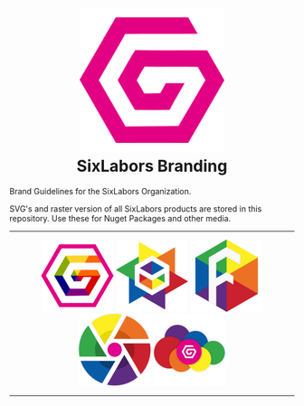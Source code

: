 <h1 align="center">
<img src="icons/org/sixlabors.svg" alt="SixLabors" width="256"/>
<br>
SixLabors Branding
</h1>

Brand Guidelines for the SixLabors Organization.

SVG's and raster version of all SixLabors products are stored in this repository. Use these for Nuget Packages and other media.

<hr>
<div align="center">
<img src="icons/core/sixlabors.core.svg" alt="SixLabors.Core" width="128"/>
<img src="icons/shapes/sixlabors.shapes.svg" alt="SixLabors.Shapes" width="128"/>
<img src="icons/fonts/sixlabors.fonts.svg" alt="SixLabors.Fonts" width="128"/>
<img src="icons/imagesharp/sixlabors.imagesharp.svg" alt="SixLabors.ImageSharp" width="128"/>
<img src="icons/imagesharp.web/sixlabors.imagesharp.web.svg" alt="SixLabors.ImageSharp.Web" width="128"/>
</div>
<hr>
